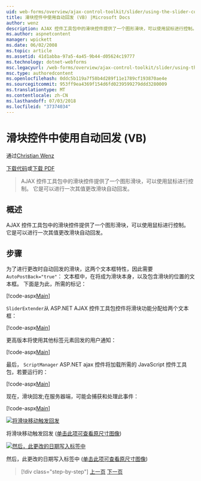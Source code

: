 ```yaml
---
uid: web-forms/overview/ajax-control-toolkit/slider/using-the-slider-control-with-auto-postback-vb
title: 滑块控件中使用自动回发 (VB) |Microsoft Docs
author: wenz
description: AJAX 控件工具包中的滑块控件提供了一个图形滑块，可以使用鼠标进行控制。 它是可以进行滑块自动过帐...
ms.author: aspnetcontent
manager: wpickett
ms.date: 06/02/2008
ms.topic: article
ms.assetid: 41d1abba-97a5-4a45-9b44-d05624c19777
ms.technology: dotnet-webforms
msc.legacyurl: /web-forms/overview/ajax-control-toolkit/slider/using-the-slider-control-with-auto-postback-vb
msc.type: authoredcontent
ms.openlocfilehash: 0ddc5b119a7f58b4d289f11e1789cf193870ae4e
ms.sourcegitcommit: 953ff9ea4369f154d6fd0239599279ddd3280009
ms.translationtype: MT
ms.contentlocale: zh-CN
ms.lasthandoff: 07/03/2018
ms.locfileid: "37374034"
---
```

<a name="using-the-slider-control-with-auto-postback-vb"></a>滑块控件中使用自动回发 (VB)
====================
通过[Christian Wenz](https://github.com/wenz)

[下载代码](http://download.microsoft.com/download/9/3/f/93f8daea-bebd-4821-833b-95205389c7d0/Slider1.vb.zip)或[下载 PDF](http://download.microsoft.com/download/b/6/a/b6ae89ee-df69-4c87-9bfb-ad1eb2b23373/slider1VB.pdf)

> AJAX 控件工具包中的滑块控件提供了一个图形滑块，可以使用鼠标进行控制。 它是可以进行一次其值更改滑块自动回发。


## <a name="overview"></a>概述

AJAX 控件工具包中的滑块控件提供了一个图形滑块，可以使用鼠标进行控制。 它是可以进行一次其值更改滑块自动回发。

## <a name="steps"></a>步骤

为了进行更改时自动回发的滑块，这两个文本框特性，因此需要`AutoPostBack="true"`： 文本框中，在将成为滑块本身，以及包含滑块的位置的文本框。 下面是为此，所需的标记：

[!code-aspx[Main](using-the-slider-control-with-auto-postback-vb/samples/sample1.aspx)]

`SliderExtender`从 ASP.NET AJAX 控件工具包控件将滑块功能分配给两个文本框：

[!code-aspx[Main](using-the-slider-control-with-auto-postback-vb/samples/sample2.aspx)]

更高版本将使用其他标签元素回发的用户通知：

[!code-aspx[Main](using-the-slider-control-with-auto-postback-vb/samples/sample3.aspx)]

最后， `ScriptManager` ASP.NET ajax 控件将加载所需的 JavaScript 控件工具包，若要运行的：

[!code-aspx[Main](using-the-slider-control-with-auto-postback-vb/samples/sample4.aspx)]

现在，滑块回发;在服务器端，可能会捕获和处理此事件：

[!code-aspx[Main](using-the-slider-control-with-auto-postback-vb/samples/sample5.aspx)]


[![将滑块移动触发回发](using-the-slider-control-with-auto-postback-vb/_static/image2.png)](using-the-slider-control-with-auto-postback-vb/_static/image1.png)

将滑块移动触发回发 ([单击此项可查看原尺寸图像](using-the-slider-control-with-auto-postback-vb/_static/image3.png))


[![然后，此更改的日期写入标签中](using-the-slider-control-with-auto-postback-vb/_static/image5.png)](using-the-slider-control-with-auto-postback-vb/_static/image4.png)

然后，此更改的日期写入标签中 ([单击此项可查看原尺寸图像](using-the-slider-control-with-auto-postback-vb/_static/image6.png))

> [!div class="step-by-step"]
> [上一页](databinding-the-slider-control-cs.md)
> [下一页](databinding-the-slider-control-vb.md)
